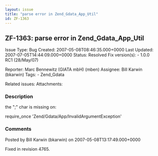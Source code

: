 ```yaml
---
layout: issue
title: "parse error in Zend_Gdata_App_Util"
id: ZF-1363
---
```


ZF-1363: parse error in Zend\_Gdata\_App\_Util
----------------------------------------------

 Issue Type: Bug Created: 2007-05-08T08:46:35.000+0000 Last Updated: 2007-07-05T14:44:09.000+0000 Status: Resolved Fix version(s): - 1.0.0 RC1 (28/May/07)
 
 Reporter:  Marc Bennewitz (GIATA mbH) (mben)  Assignee:  Bill Karwin (bkarwin)  Tags: - Zend\_Gdata
 
 Related issues: 
 Attachments: 
### Description

the ";" char is missing on:

require\_once 'Zend/Gdata/App/InvalidArgumentException'

 

 

### Comments

Posted by Bill Karwin (bkarwin) on 2007-05-08T13:17:49.000+0000

Fixed in revision 4765.

 

 